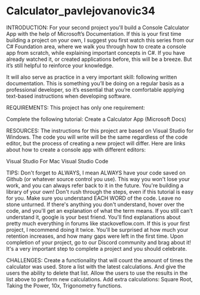 # Calculator_pavlejovanovic34

INTRODUCTION:
For your second project you'll build a Console Calculator App with the help of Microsoft’s Documentation. If this is your first time building a project on your own, I suggest you first watch this series from our C# Foundation area, where we walk you through how to create a console app from scratch, while explaining important concepts in C#. If you have already watched it, or created applications before, this will be a breeze. But it’s still helpful to reinforce your knowledge.

It will also serve as practice in a very important skill: following written documentation. This is something you’ll be doing on a regular basis as a professional developer, so it’s essential that you’re comfortable applying text-based instructions when developing software.


REQUIREMENTS:
This project has only one requirement:


 Complete the following tutorial: Create a Calculator App (Microsoft Docs)

RESOURCES:
The instructions for this project are based on Visual Studio for Windows. The code you will write will be the same regardless of the code editor, but the process of creating a new project will differ. Here are links about how to create a console app with different editors:

 Visual Studio For Mac
 Visual Studio Code

TIPS:
 Don't forget to ALWAYS, I mean ALWAYS have your code saved on Github (or whatever source control you use). This way you won't lose your work, and you can always refer back to it in the future. You're building a library of your own!
 Don't rush through the steps, even if this tutorial is easy for you. Make sure you understand EACH WORD of the code. Leave no stone unturned.
 If there's anything you don't understand, hover over the code, and you'll get an explanation of what the term means. If you still can't understand it, google is your best friend. You'll find explanations about pretty much everything in forums like stackoveflow.com.
 If this is your first project, I recommend doing it twice. You'll be surprised at how much your retention increases, and how many gaps were left in the first time.
 Upon completion of your project, go to our Discord community and brag about it! It's a very important step to complete a project and you should celebrate.

CHALLENGES:
 Create a functionality that will count the amount of times the calculator was used.
 Store a list with the latest calculations. And give the users the ability to delete that list.
 Allow the users to use the results in the list above to perform new calculations.
 Add extra calculations: Square Root, Taking the Power, 10x, Trigonometry functions.
